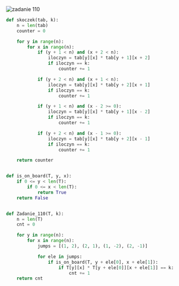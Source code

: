 <picture>
  <source srcset="../../srt/zbior_zadan/110.png" media="(prefers-color-scheme: light)">
  <source srcset="../../srt/zbior_zadan/black_110.png" media="(prefers-color-scheme: dark)">
  <img src="../../srt/zbior_zadan/black_110.png" alt="zadanie 110">
</picture>

```python
def skoczek(tab, k):
    n = len(tab)
    counter = 0

    for y in range(n):
        for x in range(n):
            if (y + 1 < n) and (x + 2 < n):
                iloczyn = tab[y][x] * tab[y + 1][x + 2]
                if iloczyn == k:
                    counter += 1

            if (y + 2 < n) and (x + 1 < n):
                iloczyn = tab[y][x] * tab[y + 2][x + 1]
                if iloczyn == k:
                    counter += 1

            if (y + 1 < n) and (x - 2 >= 0):
                iloczyn = tab[y][x] * tab[y + 1][x - 2]
                if iloczyn == k:
                    counter += 1

            if (y + 2 < n) and (x - 1 >= 0):
                iloczyn = tab[y][x] * tab[y + 2][x - 1]
                if iloczyn == k:
                    counter += 1

    return counter


def is_on_board(T, y, x):
    if 0 <= y < len(T):
        if 0 <= x < len(T):
            return True
    return False


def Zadanie_110(T, k):
    n = len(T)
    cnt = 0

    for y in range(n):
        for x in range(n):
            jumps = [(1, 2), (2, 1), (1, -2), (2, -1)]

            for ele in jumps:
                if is_on_board(T, y + ele[0], x + ele[1]):
                    if T[y][x] * T[y + ele[0]][x + ele[1]] == k:
                        cnt += 1
    return cnt



```

